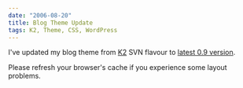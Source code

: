 ```yaml
---
date: "2006-08-20"
title: Blog Theme Update
tags: K2, Theme, CSS, WordPress
---
```


I've updated my blog theme from
[K2](https://web.archive.org/web/20150107112837/https://getk2.com/about/)
SVN flavour to
[latest 0.9 version](https://web.archive.org/web/20140717031744/https://getk2.com/2006/08/k2-09-release/).

Please refresh your browser's cache if you experience some layout problems.

